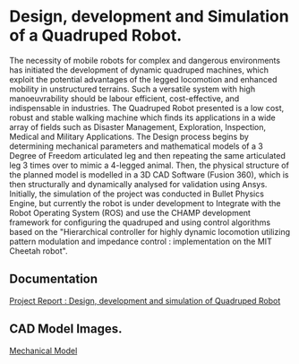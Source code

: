 # Design, development and Simulation of a Quadruped Robot. 

The necessity of mobile robots for complex and dangerous environments has initiated the development of dynamic quadruped machines, which exploit the potential advantages of the legged locomotion and enhanced mobility in unstructured terrains. Such a versatile system with high manoeuvrability should be labour efficient, cost-effective, and indispensable in industries. The Quadruped Robot presented is a low cost, robust and stable walking machine which finds its applications in a wide array of fields such as Disaster Management, Exploration, Inspection, Medical and Military Applications. The Design process begins by determining mechanical parameters and mathematical models of a 3 Degree of Freedom articulated leg and then repeating the same articulated leg 3 times over to mimic a 4-legged animal. Then, the physical structure of the planned model is modelled in a 3D CAD Software (Fusion 360), which is then structurally and dynamically analysed for validation using Ansys. Initially, the simulation of the project was conducted in Bullet Physics Engine, but currently the robot is under development to Integrate with the Robot Operating System (ROS) and use the CHAMP development framework for configuring the quadruped and using control algorithms based on the "Hierarchical controller for highly dynamic locomotion utilizing pattern modulation and impedance control : implementation on the MIT Cheetah robot".



## Documentation

[Project Report : Design, development and simulation of Quadruped Robot](https://drive.google.com/drive/folders/1nUOuL8gcifb-PYRv1ZgWMqgnOXHMn6eC?usp=sharing)


## CAD Model Images. 

[Mechanical Model](https://drive.google.com/drive/folders/1ipz5YYaFx0Rpg94doUTfeC6lEqRKWpnm?usp=sharing)
